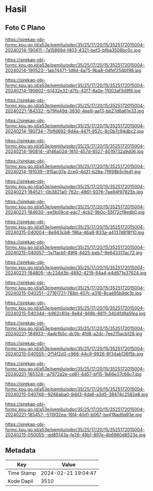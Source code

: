 # Hasil

## Foto C Plano

https://sirekap-obj-formc.kpu.go.id/a53e/pemilu/pdpr/35/25/17/20/15/3525172015004-20240214-190411--7a15869d-f403-4321-bef3-bfba3508bc0c.jpg

https://sirekap-obj-formc.kpu.go.id/a53e/pemilu/pdpr/35/25/17/20/15/3525172015004-20240214-190523--1ab74471-1d9d-4a75-9ba8-0dfef254bf98.jpg

https://sirekap-obj-formc.kpu.go.id/a53e/pemilu/pdpr/35/25/17/20/15/3525172015004-20240214-190602--b1432e32-d7fc-42f7-8a2e-11003af3d9f6.jpg

https://sirekap-obj-formc.kpu.go.id/a53e/pemilu/pdpr/35/25/17/20/15/3525172015004-20240221-184332--b79fe49d-3830-4ee9-aa13-bb27d6a61e33.jpg

https://sirekap-obj-formc.kpu.go.id/a53e/pemilu/pdpr/35/25/17/20/15/3525172015004-20240214-190734--7bffd692-9d4a-447f-952c-8c0b7c94dbc2.jpg

https://sirekap-obj-formc.kpu.go.id/a53e/pemilu/pdpr/35/25/17/20/15/3525172015004-20240214-190814--d146a024-1810-457d-8527-4019732a9d06.jpg

https://sirekap-obj-formc.kpu.go.id/a53e/pemilu/pdpr/35/25/17/20/15/3525172015004-20240214-191039--915ac07a-2ce0-4d31-b28a-7f698b5cfed1.jpg

https://sirekap-obj-formc.kpu.go.id/a53e/pemilu/pdpr/35/25/17/20/15/3525172015004-20240221-184521--0b3821a0-762c-4861-9376-7ae84f97825b.jpg

https://sirekap-obj-formc.kpu.go.id/a53e/pemilu/pdpr/35/25/17/20/15/3525172015004-20240221-184630--ee5b09cd-eac7-4cb2-9b0c-55f72cf8edb0.jpg

https://sirekap-obj-formc.kpu.go.id/a53e/pemilu/pdpr/35/25/17/20/15/3525172015004-20240215-040004--8e943cb8-196a-46a8-833a-a4137d818f10.jpg

https://sirekap-obj-formc.kpu.go.id/a53e/pemilu/pdpr/35/25/17/20/15/3525172015004-20240215-040057--1a7facb1-49f4-4425-beb7-9e643317ac72.jpg

https://sirekap-obj-formc.kpu.go.id/a53e/pemilu/pdpr/35/25/17/20/15/3525172015004-20240221-184805--dc224d3b-4892-4219-84a4-e4d871e37624.jpg

https://sirekap-obj-formc.kpu.go.id/a53e/pemilu/pdpr/35/25/17/20/15/3525172015004-20240215-040251--27161721-788d-407c-a316-8cae95b9dc1b.jpg

https://sirekap-obj-formc.kpu.go.id/a53e/pemilu/pdpr/35/25/17/20/15/3525172015004-20240215-040344--b962c60e-9e84-468b-8811-3404fd9a5fea.jpg

https://sirekap-obj-formc.kpu.go.id/a53e/pemilu/pdpr/35/25/17/20/15/3525172015004-20240221-184933--4adcfb5c-dc0b-4fd8-a2dc-7ee215acb128.jpg

https://sirekap-obj-formc.kpu.go.id/a53e/pemilu/pdpr/35/25/17/20/15/3525172015004-20240215-040555--2f14f2d3-c966-44c9-9926-8f34ab136f5b.jpg

https://sirekap-obj-formc.kpu.go.id/a53e/pemilu/pdpr/35/25/17/20/15/3525172015004-20240221-185324--a7972a2e-cd61-4d57-bf15-1b66e37c68c7.jpg

https://sirekap-obj-formc.kpu.go.id/a53e/pemilu/pdpr/35/25/17/20/15/3525172015004-20240215-040746--9268aba0-9dd3-4da6-a3d5-38474c2582e8.jpg

https://sirekap-obj-formc.kpu.go.id/a53e/pemilu/pdpr/35/25/17/20/15/3525172015004-20240221-185457--511932ea-16f4-40d1-b067-be418ad9a93e.jpg

https://sirekap-obj-formc.kpu.go.id/a53e/pemilu/pdpr/35/25/17/20/15/3525172015004-20240215-050055--dd85143a-fe26-48b1-897e-4b6960d8523e.jpg


## Metadata

| Key        | Value               |
| ---------- | ------------------- |
| Time Stamp | 2024-02-21 19:04:47 |
| Kode Dapil | 3510                |



